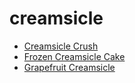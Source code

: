 # creamsicle

 * [Creamsicle Crush](index/c/creamsicle-crush-235556.json)
 * [Frozen Creamsicle Cake](index/f/frozen-creamsicle-cake-106603.json)
 * [Grapefruit Creamsicle](index/g/grapefruit-creamsicle-380630.json)
